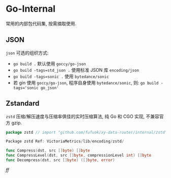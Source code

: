 # Go-Internal

常用的内部包代码集, 按需摘取使用.

## JSON

`json` 可选的组织方式:

- `go build .` 默认使用 `goccy/go-json`
- `go build -tags=std_json .` 使用标准 JSON 库 `encoding/json`
- `go build -tags=sonic .` 使用 `bytedance/sonic`
- 若 gin 使用 `goccy/go-json`, 程序自身使用 `bytedance/sonic`, 则: `go build -tags='sonic go_json'`

## Zstandard

`zstd` 压缩/解压速度与压缩率俱佳的实时压缩算法, 纯 Go 和 CGO 实现, 不兼容官方 gzip.

```go
package zstd // import "github.com/fufuok/xy-data-router/internal/zstd"

Package zstd Ref: VictoriaMetrics/lib/encoding/zstd/

func Compress(dst, src []byte) []byte
func CompressLevel(dst, src []byte, compressionLevel int) []byte
func Decompress(dst, src []byte) ([]byte, error)
```







*ff*